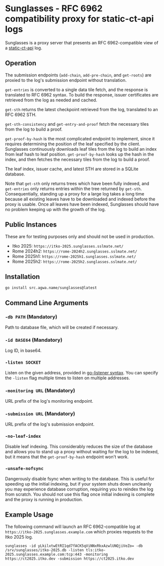 # Sunglasses - RFC 6962 compatibility proxy for static-ct-api logs

Sunglasses is a proxy server that presents an RFC 6962-compatible view of a [static-ct-api](https://github.com/C2SP/C2SP/blob/main/static-ct-api.md) log.

## Operation

The submission endpoints (`add-chain`, `add-pre-chain`, and `get-roots`) are proxied to the log's submission endpoint without translation.

`get-entries` is converted to a single data tile fetch, and the response is translated to RFC 6962 syntax.  To build the response, issuer certificates are retrieved from the log as needed and cached.

`get-sth` returns the latest checkpoint retrieved from the log, translated to an RFC 6962 STH.

`get-sth-consistency` and `get-entry-and-proof` fetch the necessary tiles from the log to build a proof.

`get-proof-by-hash` is the most complicated endpoint to implement, since it requires determining the position of the leaf specified by the client.  Sunglasses continuously downloads leaf tiles from the log to build an index from leaf hash to leaf position.  `get-proof-by-hash` looks up the hash in the index, and then fetches the necessary tiles from the log to build a proof.

The leaf index, issuer cache, and latest STH are stored in a SQLite database.

Note that `get-sth` only returns trees which have been fully indexed, and `get-entries` only returns entries within the tree returned by `get-sth`.  Consequentially, standing up a proxy for a large log takes a long time because all existing leaves have to be downloaded and indexed before the proxy is usable.  Once all leaves have been indexed, Sunglasses should have no problem keeping up with the growth of the log.

## Public Instances

These are for testing purposes only and should not be used in production.

* Itko 2025: `https://itko-2025.sunglasses.sslmate.net/`
* Rome 2024h2: `https://rome-2024h2.sunglasses.sslmate.net/`
* Rome 2025h1: `https://rome-2025h1.sunglasses.sslmate.net/`
* Rome 2025h2: `https://rome-2025h2.sunglasses.sslmate.net/`

## Installation

```
go install src.agwa.name/sunglasses@latest
```

## Command Line Arguments

### `-db PATH` (Mandatory)

Path to database file, which will be created if necessary.

### `-id BASE64` (Mandatory)

Log ID, in base64.

### `-listen SOCKET`

Listen on the given address, provided in [go-listener syntax](https://pkg.go.dev/src.agwa.name/go-listener#readme-listener-syntax).  You can specify the `-listen` flag multiple times to listen on multiple addresses.

### `-monitoring URL` (Mandatory)

URL prefix of the log's monitoring endpoint.

### `-submission URL` (Mandatory)

URL prefix of the log's submission endpoint.

### `-no-leaf-index`

Disable leaf indexing.  This considerably reduces the size of the database and allows you to stand up a proxy without waiting for the log to be indexed, but it means that the `get-proof-by-hash` endpoint won't work.

### `-unsafe-nofsync`

Dangerously disable fsync when writing to the database.  This is useful for speeding up the initial indexing, but if your system shuts down uncleanly you may experience database corruption, requiring you to reindex the log from scratch.  You should not use this flag once initial indexing is complete and the proxy is running in production.

## Example Usage

The following command will launch an RFC 6962-compatible log at `https://itko-2025.sunglasses.example.com` which proxies requests to the Itko 2025 log.

```
sunglasses -id yLkilxtwEtRI1qd7fACK5qViNNxRkxAzwlUNQjiVeZo= -db /srv/sunglasses/itko-2025.db -listen tls:itko-2025.sunglasses.example.com:tcp:443 -monitoring https://ct2025.itko.dev -submission https://ct2025.itko.dev
```
